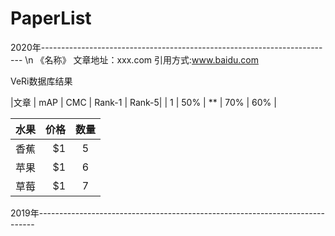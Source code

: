 # PaperList
2020年------------------------------------------------------------------------- \n
《名称》                           文章地址：xxx.com         引用方式:www.baidu.com            

VeRi数据库结果

|文章 | mAP | CMC | Rank-1 | Rank-5|
| 1   | 50% |  ** |  70%  |  60% |


| 水果        | 价格    |  数量  |
| --------   | -----:   | :----: |
| 香蕉        | $1      |   5    |
| 苹果        | $1      |   6    |
| 草莓        | $1      |   7    |














2019年-----------------------------------------------------------------------------
